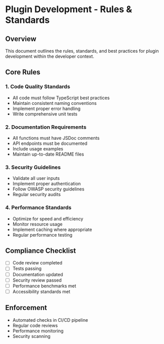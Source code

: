 # Plugin Development - Rules & Standards

## Overview
This document outlines the rules, standards, and best practices for plugin development within the developer context.

## Core Rules

### 1. Code Quality Standards
- All code must follow TypeScript best practices
- Maintain consistent naming conventions
- Implement proper error handling
- Write comprehensive unit tests

### 2. Documentation Requirements
- All functions must have JSDoc comments
- API endpoints must be documented
- Include usage examples
- Maintain up-to-date README files

### 3. Security Guidelines
- Validate all user inputs
- Implement proper authentication
- Follow OWASP security guidelines
- Regular security audits

### 4. Performance Standards
- Optimize for speed and efficiency
- Monitor resource usage
- Implement caching where appropriate
- Regular performance testing

## Compliance Checklist
- [ ] Code review completed
- [ ] Tests passing
- [ ] Documentation updated
- [ ] Security review passed
- [ ] Performance benchmarks met
- [ ] Accessibility standards met

## Enforcement
- Automated checks in CI/CD pipeline
- Regular code reviews
- Performance monitoring
- Security scanning
